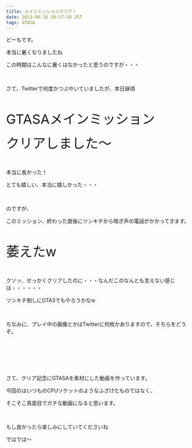 ```yaml
---
title: メインミッションクリア！
date: 2013-06-16 20:17:10 JST
tags: GTASA
---
```

<p>どーもです。</p>
<p>本当に暑くなりましたね</p>
<p>この時期はこんなに暑くはなかったと思うのですが・・・</p>
<p>&nbsp;</p>
<p>さて、Twitterで何度かつぶやいていましたが、本日昼頃</p>
<p>&nbsp;</p>
<p><span style="font-size:36px;">GTASAメインミッション</span></p>
<p><span style="font-size:36px;">クリアしました〜</span></p>
<p>&nbsp;</p>
<p>本当に長かった！</p>
<p>とても嬉しい、本当に嬉しかった・・・</p>
<p>&nbsp;</p>
<p>のですが、</p>
<p>このミッション、終わった直後にツンキチから喘ぎ声の電話がかかってきます。</p>
<p>&nbsp;</p>
<p><span style="font-size:36px;">萎えたw</span></p>
<p>&nbsp;</p>
<p>クソッ、せっかくクリアしたのに・・・なんだこのなんとも言えない感じは・・・・・・</p>
<p>ツンキチ倒しにGTA3でもやろうかなw</p>
<p>&nbsp;</p>
<p>ちなみに、プレイ中の画像とかはTwitterに何枚かありますので、そちらをどうぞ。</p>
<p>&nbsp;</p>
<p>&nbsp;</p>
<p>&nbsp;</p>
<p>さて、クリア記念にGTASAを素材にした動画を作っています。</p>
<p>今回のはいつものCPUソケットのようなふざけたものではなく、</p>
<p>そこそこ真面目でガチな動画になると思います。</p>
<p>&nbsp;</p>
<p>もし良かったら楽しみにしていてくださいね</p>
<p>ではでは〜</p>
